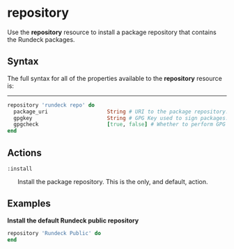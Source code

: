 repository
===

Use the **repository** resource to install a package repository that contains the Rundeck packages.

Syntax
------

The full syntax for all of the properties available to the **repository** resource is:

****
```ruby
repository 'rundeck repo' do
  package_uri                   String # URI to the package repository.
  gpgkey                        String # GPG Key used to sign packages.
  gpgcheck                      [true, false] # Whether to perform GPG verification on packages.
end
```

Actions
-------

`:install`

&nbsp;&nbsp;&nbsp;&nbsp;&nbsp;&nbsp;Install the package repository. This is the only, and default, action.

Examples
--------

**Install the default Rundeck public repository**

```ruby
repository 'Rundeck Public' do
end
```